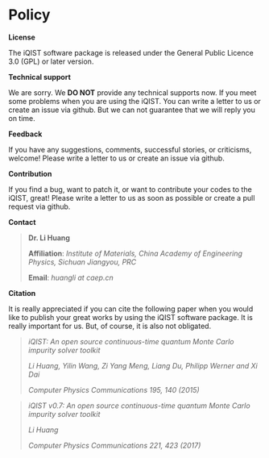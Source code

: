 # Policy

**License**

The iQIST software package is released under the General Public Licence 3.0 (GPL) or later version.

**Technical support**

We are sorry. We **DO NOT** provide any technical supports now. If you meet some problems when you are using the iQIST. You can write a letter to us or create an issue via github. But we can not guarantee that we will reply you on time.

**Feedback**

If you have any suggestions, comments, successful stories, or criticisms, welcome! Please write a letter to us or create an issue via github.

**Contribution**

If you find a bug, want to patch it, or want to contribute your codes to the iQIST, great! Please write a letter to us as soon as possible or create a pull request via github.

**Contact**

> **Dr. Li Huang**
>
> **Affiliation**: *Institute of Materials, China Academy of Engineering Physics, Sichuan Jiangyou, PRC*
>
> **Email**: *huangli at caep.cn*

**Citation**

It is really appreciated if you can cite the following paper when you would like to publish your great works by using the iQIST software package. It is really important for us. But, of course, it is also not obligated.

> *iQIST: An open source continuous-time quantum Monte Carlo impurity solver toolkit*
>
> *Li Huang, Yilin Wang, Zi Yang Meng, Liang Du, Philipp Werner and Xi Dai*
>
> *Computer Physics Communications 195, 140 (2015)*


> *iQIST v0.7: An open source continuous-time quantum Monte Carlo impurity solver toolkit*
>
> *Li Huang*
>
> *Computer Physics Communications 221, 423 (2017)*
